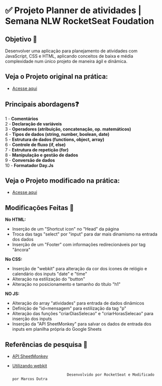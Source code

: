 <h1>✅ Projeto Planner de atividades | Semana NLW RocketSeat Foudation</h1>

## Objetivo 🎯
Desenvolver uma aplicação para planejamento de atividades com JavaScript, CSS e HTML, aplicando conceitos de baixa e média complexidade num único projeto de maneira ágil e dinâmica.

## Veja o Projeto original na prática:
- [Acesse aqui](https://mdutrashark.github.io/nlworiginal.github.io/)

## Principais abordagens❓

1 - **Comentários** <br>
2 - **Declaração de variáveis** <br>
3 - **Operadores (atribuição, concatenação, op. matemáticos)** <br>
4 - **Tipos de dados (string, number, boolean, date)** <br>
5 - **Estrutura de dados (functions, object, array)** <br>
6 - **Controle de fluxo (if, else)** <br>
7 - **Estrutura de repetição (for)** <br>
8 - **Manipulação e gestão de dados** <br>
9 - **Conversão de dados** <br>
10 - **Formatador Day.Js** <br>


## Veja o Projeto modificado na prática:
- [Acesse aqui](https://mdutrashark.github.io/nlwmodificado.github.io/)


## Modificações Feitas 🔧

**No HTML:** <br>
* Inserção de um "Shortcut icon" no "Head" da página <br>
* Troca das tags "select" por "input" para dar mais dinamismo na entrada dos dados <br>
* Inserção de um "Footer" com informações redirecionáveis por tag "âncora" <br>

**No CSS:** <br>
* Inserção de "webkit" para alteração da cor dos ícones de relógio e calendário dos inputs "date" e "time" <br>
* Alteração na estilização do "button" <br>
* Alteração no posicionamento e tamanho do título "h1" <br>

**NO JS:** <br>
* Alteração do array "atividades" para entrada de dados dinâmicos <br>
* Definição de "id=mensagem" para estilização da tag "p" <br>
* Alteração das funções "criarDiasSelecao" e "criarHorasSelecao" para inserção dos inputs <br>
* Inserção da "API SheetMonkey" para salvar os dados de entrada dos inputs em planilha própria do Google Sheets <br>

## Referências de pesquisa 🔎
- [API SheetMonkey](https://www.youtube.com/watch?v=w7SUjrKCdwE)
- [Utilizando webkit](https://pt.stackoverflow.com/questions/500956/como-estilizar-%C3%ADcone-de-calend%C3%A1rio-em-html5)



                                                            
                          
                         
                               Desenvolvido por RocketSeat e Modificado por Marcos Dutra
                           
